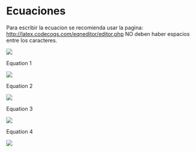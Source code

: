 # Ecuaciones
Para escribir la ecuacion se recomienda usar la pagina: http://latex.codecogs.com/eqneditor/editor.php
NO deben haber espacios entre los caracteres.

<img src="https://latex.codecogs.com/svg.latex?\Large&space;ecuacion" />

Equation 1

<img src="https://latex.codecogs.com/svg.latex?\Large&space;Max_{x\geq0}\prod=\sum_{g}\sum_{i}\nu_{gi}Y_{gi}-\sum_{g}\sum_{i}_\delta_{gi}e^{\gamma_{gi}x_{gi,land}}-\sum_{g}\sum_{i}\sum_{j,j\neqland}\omega_{igi}x_{gij}" />

Equation 2

<img src="https://latex.codecogs.com/svg.latex?\Large&space;\sum_{i}\x_{gij}\leq\b_{gi}\forall_{g,j}\epsilon\left\{{land,}\right{water}\}" />


Equation 3

<img src="https://latex.codecogs.com/svg.latex?\Large&space;ecuacion" />

Equation 4

<img src="https://latex.codecogs.com/svg.latex?\Large&space;ecuacion" />
